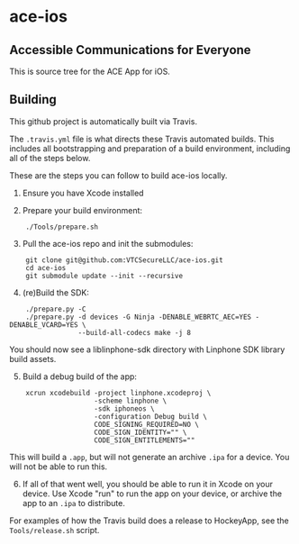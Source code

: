 # ace-ios

## Accessible Communications for Everyone

This is source tree for the ACE App for iOS.

## Building

This github project is automatically built via Travis.

The `.travis.yml` file is what directs these Travis automated builds. This includes all bootstrapping and preparation of a build environment, including all of the steps below.

These are the steps you can follow to build ace-ios locally.

1. Ensure you have Xcode installed

2. Prepare your build environment:

```
    ./Tools/prepare.sh
```
    
3. Pull the ace-ios repo and init the submodules:
    
```
    git clone git@github.com:VTCSecureLLC/ace-ios.git
    cd ace-ios
    git submodule update --init --recursive
```


4. (re)Build the SDK:
    
```
    ./prepare.py -C
    ./prepare.py -d devices -G Ninja -DENABLE_WEBRTC_AEC=YES -DENABLE_VCARD=YES \
                 --build-all-codecs make -j 8
```

You should now see a liblinphone-sdk directory with Linphone SDK library build assets.

5. Build a debug build of the app:
    
```
    xcrun xcodebuild -project linphone.xcodeproj \
                     -scheme linphone \
                     -sdk iphoneos \
                     -configuration Debug build \
                     CODE_SIGNING_REQUIRED=NO \
                     CODE_SIGN_IDENTITY="" \
                     CODE_SIGN_ENTITLEMENTS=""
```

This will build a `.app`, but will not generate an archive `.ipa` for a device. You will not be able to run this.

6.  If all of that went well, you should be able to run it in Xcode on your device. Use Xcode "run" to run the app on your device, or archive the app to an `.ipa` to distribute.

For examples of how the Travis build does a release to HockeyApp, see the `Tools/release.sh` script.

